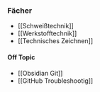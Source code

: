 ### Fächer
- [[Schweißtechnik]]
- [[Werkstofftechnik]]
- [[Technisches Zeichnen]]

#### Off Topic
- [[Obsidian Git]]
- [[GitHub Troubleshootig]]
